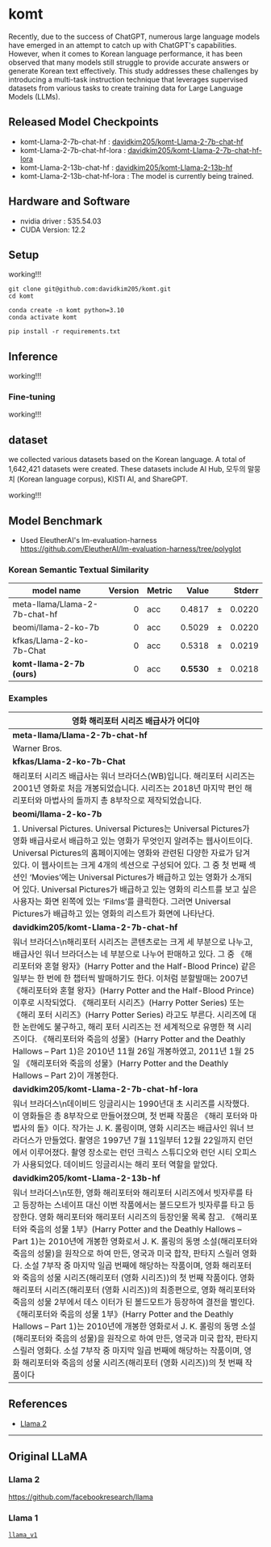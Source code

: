 # komt
Recently, due to the success of ChatGPT, numerous large language models have emerged in an attempt to catch up with ChatGPT's capabilities. 
However, when it comes to Korean language performance, it has been observed that many models still struggle to provide accurate answers or generate Korean text effectively. 
This study addresses these challenges by introducing a multi-task instruction technique that leverages supervised datasets from various tasks to create training data for Large Language Models (LLMs).

## Released Model Checkpoints
- komt-Llama-2-7b-chat-hf : [davidkim205/komt-Llama-2-7b-chat-hf](https://huggingface.co/davidkim205/komt-Llama-2-7b-chat-hf)
- komt-Llama-2-7b-chat-hf-lora : [davidkim205/komt-Llama-2-7b-chat-hf-lora](https://huggingface.co/davidkim205/komt-Llama-2-7b-chat-hf-lora)
- komt-Llama-2-13b-chat-hf : [davidkim205/komt-Llama-2-13b-hf](https://huggingface.co/davidkim205/komt-Llama-2-13b-hf)
- komt-Llama-2-13b-chat-hf-lora : The model is currently being trained.
## Hardware and Software
- nvidia driver : 535.54.03
- CUDA Version: 12.2

## Setup
working!!!
```
git clone git@github.com:davidkim205/komt.git
cd komt

conda create -n komt python=3.10
conda activate komt

pip install -r requirements.txt

```

## Inference
working!!!



### Fine-tuning
working!!!


## dataset
we collected various datasets based on the Korean language. A total of 1,642,421 datasets were created. These datasets include AI Hub, 모두의 말뭉치 (Korean language corpus), KISTI AI, and ShareGPT.

working!!!

## Model Benchmark
- Used EleutherAI's lm-evaluation-harness https://github.com/EleutherAI/lm-evaluation-harness/tree/polyglot
 
### Korean Semantic Textual Similarity
| model name                    | Version | Metric |      Value |      | Stderr |
|-------------------------------| ------: | ------ |-----------:| ---- | -----: |
| meta-llama/Llama-2-7b-chat-hf |       0 | acc    |     0.4817 | ±    | 0.0220 |
| beomi/llama-2-ko-7b           |       0 | acc    |     0.5029 | ±    | 0.0220 |
| kfkas/Llama-2-ko-7b-Chat      |       0 | acc    |     0.5318 | ±    | 0.0219 |
| **komt-llama-2-7b (ours)**    |       0 | acc    | **0.5530** | ±    | 0.0218 |

### Examples
| 영화 해리포터 시리즈 배급사가 어디야                         |
| ------------------------------------------------------------ |
| **meta-llama/Llama-2-7b-chat-hf**                            |
| Warner Bros.                                                 |
| **kfkas/Llama-2-ko-7b-Chat**                                 |
| 해리포터 시리즈 배급사는 워너 브라더스(WB)입니다. 해리포터 시리즈는 2001년 영화로 처음 개봉되었습니다. 시리즈는 2018년 마지막 편인 해리포터와 마법사의 돌까지 총 8부작으로 제작되었습니다. |
| **beomi/llama-2-ko-7b**                                      |
| 1. Universal Pictures. Universal Pictures는 Universal Pictures가 영화 배급사로서 배급하고 있는 영화가 무엇인지 알려주는 웹사이트이다. Universal Pictures의 홈페이지에는 영화와 관련된 다양한 자료가 담겨 있다. 이 웹사이트는 크게 4개의 섹션으로 구성되어 있다. 그 중 첫 번째 섹션인 ‘Movies’에는 Universal Pictures가 배급하고 있는 영화가 소개되어 있다. Universal Pictures가 배급하고 있는 영화의 리스트를 보고 싶은 사용자는 화면 왼쪽에 있는 ‘Films’를 클릭한다. 그러면 Universal Pictures가 배급하고 있는 영화의 리스트가 화면에 나타난다. |
| **davidkim205/komt-Llama-2-7b-chat-hf**                      |
| 워너 브라더스\n해리포터 시리즈는 콘텐츠로는 크게 세 부분으로 나누고, 배급사인 워너 브라더스는 네 부분으로 나누어 판매하고 있다. 그 중 《해리포터와 혼혈 왕자》(Harry Potter and the Half-Blood Prince) 같은 일부는 한 번에 한 챕터씩 발매하기도 한다. 이처럼 분할발매는 2007년 《해리포터와 혼혈 왕자》(Harry Potter and the Half-Blood Prince) 이후로 시작되었다. 《해리포터 시리즈》(Harry Potter Series) 또는 《해리 포터 시리즈》(Harry Potter Series) 라고도 부른다. 시리즈에 대한 논란에도 불구하고, 해리 포터 시리즈는 전 세계적으로 유명한 책 시리즈이다. 《해리포터와 죽음의 성물》(Harry Potter and the Deathly Hallows – Part 1)은 2010년 11월 26일 개봉하였고, 2011년 1월 25일 《해리포터와 죽음의 성물》(Harry Potter and the Deathly Hallows – Part 2)이 개봉한다. |
| **davidkim205/komt-Llama-2-7b-chat-hf-lora**                 |
| 워너 브라더스\n데이비드 잉글리시는 1990년대 초 시리즈를 시작했다. 이 영화들은 총 8부작으로 만들어졌으며, 첫 번째 작품은 《해리 포터와 마법사의 돌》이다. 작가는 J. K. 롤링이며, 영화 시리즈는 배급사인 워너 브라더스가 만들었다. 촬영은 1997년 7월 11일부터 12월 22일까지 런던에서 이루어졌다. 촬영 장소로는 런던 크릭스 스튜디오와 런던 시티 오피스가 사용되었다. 데이비드 잉글리시는 해리 포터 역할을 맡았다. |
| **davidkim205/komt-Llama-2-13b-hf**                          |
| 워너 브라더스\n또한, 영화 해리포터와 해리포터 시리즈에서 빗자루를 타고 등장하는 스네이프 대신 이번 작품에서는 볼드모트가 빗자루를 타고 등장한다. 영화 해리포터와 해리포터 시리즈의 등장인물 목록 참고. 《해리포터와 죽음의 성물 1부》(Harry Potter and the Deathly Hallows – Part 1)는 2010년에 개봉한 영화로서 J. K. 롤링의 동명 소설(해리포터와 죽음의 성물)을 원작으로 하여 만든, 영국과 미국 합작, 판타지 스릴러 영화다. 소설 7부작 중 마지막 일곱 번째에 해당하는 작품이며, 영화 해리포터와 죽음의 성물 시리즈(해리포터 (영화 시리즈))의 첫 번째 작품이다. 영화 해리포터 시리즈(해리포터 (영화 시리즈))의 최종편으로, 영화 해리포터와 죽음의 성물 2부에서 데스 이터가 된 볼드모트가 등장하여 결전을 벌인다. 《해리포터와 죽음의 성물 1부》(Harry Potter and the Deathly Hallows – Part 1)는 2010년에 개봉한 영화로서 J. K. 롤링의 동명 소설(해리포터와 죽음의 성물)을 원작으로 하여 만든, 영국과 미국 합작, 판타지 스릴러 영화다. 소설 7부작 중 마지막 일곱 번째에 해당하는 작품이며, 영화 해리포터와 죽음의 성물 시리즈(해리포터 (영화 시리즈))의 첫 번째 작품이다 |

## References
-  [Llama 2](https://github.com/facebookresearch/llama)

-----------------
## Original LLaMA
### Llama 2
https://github.com/facebookresearch/llama
### Llama 1
[`llama_v1`](https://github.com/facebookresearch/llama/tree/llama_v1)
